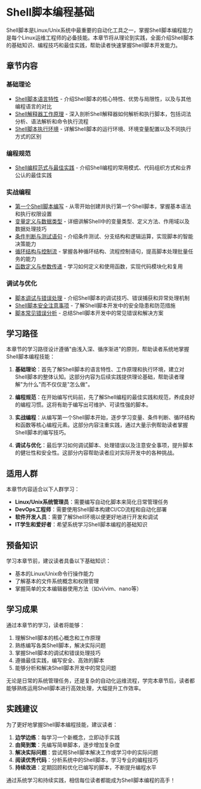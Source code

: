 # Shell脚本编程基础

Shell脚本是Linux/Unix系统中最重要的自动化工具之一，掌握Shell脚本编程能力是每个Linux运维工程师的必备技能。本章节将从理论到实践，全面介绍Shell脚本的基础知识、编程技巧和最佳实践，帮助读者快速掌握Shell脚本开发能力。

## 章节内容

### 基础理论
- [Shell脚本语言特性](./01-Shell脚本语言特性.md) - 介绍Shell脚本的核心特性、优势与局限性，以及与其他编程语言的对比
- [Shell解释器工作原理](./02-Shell解释器工作原理.md) - 深入剖析Shell解释器如何解析和执行脚本，包括词法分析、语法解析和命令执行流程
- [Shell脚本执行环境](./03-Shell脚本执行环境.md) - 详解Shell脚本的运行环境、环境变量配置以及不同执行方式的区别

### 编程规范
- [Shell编程范式与最佳实践](./04-Shell编程范式与最佳实践.md) - 介绍Shell编程的常用模式、代码组织方式和业界公认的最佳实践

### 实战编程
- [第一个Shell脚本编写](./05-第一个Shell脚本编写.md) - 从零开始创建并执行第一个Shell脚本，掌握基本语法和执行权限设置
- [变量定义与数据类型](./06-变量定义与数据类型.md) - 详细讲解Shell中的变量类型、定义方法、作用域以及数据处理技巧
- [条件判断与测试语句](./07-条件判断与测试语句.md) - 介绍条件测试、分支结构和逻辑运算，实现脚本的智能决策能力
- [循环结构与控制流](./08-循环结构与控制流.md) - 掌握各种循环结构、流程控制语句，提高脚本处理批量任务的能力
- [函数定义与参数传递](./09-函数定义与参数传递.md) - 学习如何定义和使用函数，实现代码模块化和复用

### 调试与优化
- [脚本调试与错误处理](./10-脚本调试与错误处理.md) - 介绍Shell脚本的调试技巧、错误捕获和异常处理机制
- [Shell脚本安全注意事项](./11-Shell脚本安全注意事项.md) - 了解Shell脚本开发中的安全隐患和防范措施
- [脚本常见错误分析](./12-脚本常见错误分析.md) - 总结Shell脚本开发中的常见错误和解决方案

## 学习路径

本章节的学习路径设计遵循"由浅入深、循序渐进"的原则，帮助读者系统地掌握Shell脚本编程技能：

1. **基础理论**：首先了解Shell脚本的语言特性、工作原理和执行环境，建立对Shell脚本的整体认知。这部分内容为后续实践提供理论基础，帮助读者理解"为什么"而不仅仅是"怎么做"。

2. **编程规范**：在开始编写代码前，先了解Shell编程的最佳实践和规范，养成良好的编程习惯。这将有助于编写出可维护、可读性强的脚本。

3. **实战编程**：从编写第一个Shell脚本开始，逐步学习变量、条件判断、循环结构和函数等核心编程元素。这部分内容注重实践，通过大量示例帮助读者掌握Shell脚本的编写技巧。

4. **调试与优化**：最后学习如何调试脚本、处理错误以及注意安全事项，提升脚本的健壮性和安全性。这部分内容帮助读者应对实际开发中的各种挑战。

## 适用人群

本章节内容适合以下人群学习：

- **Linux/Unix系统管理员**：需要编写自动化脚本来简化日常管理任务
- **DevOps工程师**：需要使用Shell脚本构建CI/CD流程和自动化部署
- **软件开发人员**：需要了解Shell环境以便更好地进行开发和调试
- **IT学生和爱好者**：希望系统学习Shell脚本编程的基础知识

## 预备知识

学习本章节前，建议读者具备以下基础知识：

- 基本的Linux/Unix命令行操作能力
- 了解基本的文件系统概念和权限管理
- 掌握简单的文本编辑器使用方法（如vi/vim、nano等）

## 学习成果

通过本章节的学习，读者将能够：

1. 理解Shell脚本的核心概念和工作原理
2. 熟练编写各类Shell脚本，解决实际问题
3. 掌握Shell脚本的调试和错误处理技巧
4. 遵循最佳实践，编写安全、高效的脚本
5. 能够分析和解决Shell脚本开发中的常见问题

无论是日常的系统管理任务，还是复杂的自动化运维流程，学完本章节后，读者都能够熟练运用Shell脚本进行高效处理，大幅提升工作效率。

## 实践建议

为了更好地掌握Shell脚本编程技能，建议读者：

1. **边学边练**：每学习一个新概念，立即动手实践
2. **由简到繁**：先编写简单脚本，逐步增加复杂度
3. **解决实际问题**：尝试用Shell脚本解决工作或学习中的实际问题
4. **阅读优秀代码**：分析系统中的Shell脚本，学习专业的编程技巧
5. **持续改进**：定期回顾和优化已编写的脚本，不断提升编程水平

通过系统学习和持续实践，相信每位读者都能成为Shell脚本编程的高手！